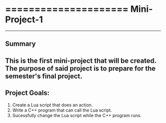 =====================
Mini-Project-1
=====================
---------------------
Summary
---------------------
This is the first mini-project that will be created.  The purpose of said project is to prepare for the
semester's final project.
---------------------
Project Goals:
---------------------
1. Create a Lua script that does an action.
2. Write a C++ program that can call the Lua script.
3. Sucessfully change the Lua script while the C++ program runs.

